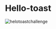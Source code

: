 # Hello-toast
![helotoastchallenge](https://user-images.githubusercontent.com/80376171/145669632-3535b79a-a7d9-49e8-839b-9cd38b6cc5df.gif)
